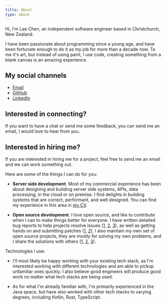 ```yaml
---
title: About
type: about
---
```


Hi, I'm Lae Chen, an independent software engineer based in
Christchurch, New Zealand.

I have been passionate about programming since a young age, and have
been fortunate enough to do it as my job for more than a decade now.
To me it's art, but instead of using paint, I use code, creating
something from a blank canvas is an amazing experience.

## My social channels

* [Email](mailto:laec@proton.me)
* [GitHub](https://github.com/laech)
* [LinkedIn](https://www.linkedin.com/in/laec/)

## Interested in connecting?

If you want to have a chat or send me some feedback, you can send me
an email, I would love to hear from you.

## Interested in hiring me?

If you are interested in hiring me for a project, feel free to send me
an email and we can work something out.

Here are some of the things I can do for you:

* **Server side development**. Most of my commercial experience has
  been about designing and building server side systems, APIs, data
  processing, in the cloud or on premise. I find delights in building
  systems that are correct, performant, and well designed. You can
  find my experience in this area in [my CV](/cv.pdf).


* **Open source development**. I love open source, and like to
  contribute when I can to make things better for everyone. I have
  written detailed bug reports to help projects resolve issues
  ([1](https://github.com/springdoc/springdoc-openapi/issues/1641),
  [2](https://github.com/gradle/gradle/issues/19366),
  [3](https://github.com/mapstruct/mapstruct/issues/2797)), as well as
  getting hands on and submitting patches
  ([1](https://github.com/k0kubun/xremap/pull/209),
  [2](https://github.com/k0kubun/xremap/pull/217)), I also maintain my
  own set of open source projects, they are mostly for solving my own
  problems, and I share the solutions with others
  ([1](https://github.com/laech/java-stacksrc),
  [2](https://github.com/laech/intellij-actions-tree),
  [3](https://github.com/laech/intellij-jump)).

Technologies I use:

* I'll most likely be happy working with your existing tech stack, as
  I'm interested working with different technologies and am able to
  pickup unfamiliar ones quickly. I also believe good engineers will
  produce good work no matter what tech stacks are being used.

* As for what I'm already familiar with, I'm primarily experienced in
  the Java space, but have also worked with other tech stacks to
  varying degrees, including Kotlin, Rust, TypeScript.
